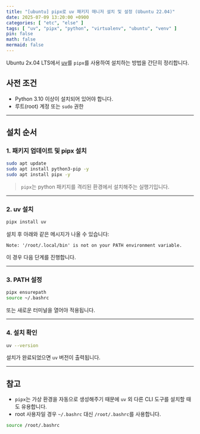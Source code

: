 ```yaml
---
title: "[ubuntu] pipx로 uv 패키지 매니저 설치 및 설정 (Ubuntu 22.04)"
date: 2025-07-09 13:20:00 +0900
categories: [ "etc", "else" ]
tags: [ "uv", "pipx", "python", "virtualenv", "ubuntu", "venv" ]
pin: false
math: false
mermaid: false
---
```


Ubuntu 2x.04 LTS에서 [uv](https://github.com/astral-sh/uv)를 `pipx`를 사용하여 설치하는 방법을 간단히 정리합니다.

## 사전 조건

- Python 3.10 이상이 설치되어 있어야 합니다.
- 루트(root) 계정 또는 `sudo` 권한

---

## 설치 순서

### 1. 패키지 업데이트 및 pipx 설치

```bash
sudo apt update
sudo apt install python3-pip -y
sudo apt install pipx -y
```

> `pipx`는 python 패키지를 격리된 환경에서 설치해주는 실행기입니다.

---

### 2. uv 설치

```bash
pipx install uv
```

설치 후 아래와 같은 메시지가 나올 수 있습니다:

```
Note: '/root/.local/bin' is not on your PATH environment variable.
```

이 경우 다음 단계를 진행합니다.

---

### 3. PATH 설정

```bash
pipx ensurepath
source ~/.bashrc
```

또는 새로운 터미널을 열어야 적용됩니다.

---

### 4. 설치 확인

```bash
uv --version
```

설치가 완료되었으면 `uv` 버전이 출력됩니다.

---

## 참고

- `pipx`는 가상 환경을 자동으로 생성해주기 때문에 `uv` 외 다른 CLI 도구를 설치할 때도 유용합니다.
- root 사용자일 경우 `~/.bashrc` 대신 `/root/.bashrc`를 사용합니다.

```bash
source /root/.bashrc
```

